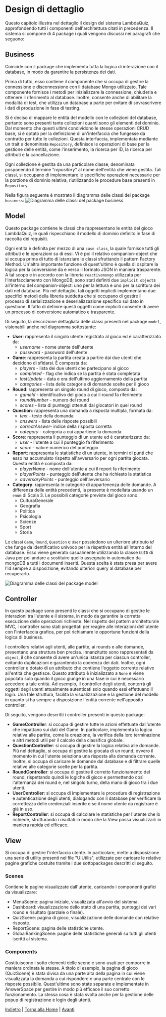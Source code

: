 # Design di dettaglio
Questo capitolo illustra nel dettaglio il design del sistema LambdaQuiz, approfondendo tutti i componenti dell'architettura citati in precedenza. Il sistema si compone di 4 package i quali vengono discussi nei paragrafi che seguono:

## Business
Coincide con il package che implementa tutta la logica di interazione con il database, in modo da garantire la persistenza dei dati. 

Prima di tutto, esso contiene il componente che si occupa di gestire la connessione e disconnessione con il database Mongo utilizzato. Tale componente fornisce i metodi per inizializzare la connessione, chiuderla e ottenere il riferimento al database. Inoltre, consente anche di abilitare la modalità di test, che utilizza un database a parte per evitare di sovrascrivere i dati di produzione in fase di testing.

Si è deciso di mappare le entità del modello con le collezioni del database, pertanto sono presenti tante collezioni quanti sono gli elementi del dominio. Dal momento che questi ultimi condividono le stesse operazioni CRUD base, si è optato per la definizione di un'interfaccia che fungesse da contratto per tutte le collezioni. Questa interfaccia, implementata mediante un trait e denominata `Repository`, definisce le operazioni di base per la gestione delle entità, come l'inserimento, la ricerca per ID, la ricerca per attributi e la cancellazione.

Ogni collezione è gestita da una particolare classe, denominata posponendo il termine "*repository*" al nome dell'entità che viene gestita. Tali classi, si occupano di implementare le specifiche operazioni necessarie per la porzione di dominio relativa, riutilizzando le procedure base presenti in `Repository`.

Nella figura seguente è mostrato il diagramma delle classi del package `business`:
![Diagramma delle classi del package business](assets/diagramma-classi-business.png)

## Model
Questo package contiene le classi che rappresentano le entità del gioco LambdaQuiz, le quali rispecchiano il modello di dominio definito in fase di raccolta dei requisiti.

Ogni entità è definita per mezzo di una `case class`, la quale fornisce tutti gli attributi e le operazioni su di essi. Vi è poi il relativo companion-object che si occupa prima di tutto di istanziare le classi sfruttando il pattern Factory Method. Un'altra importante funzione di quest'ultimo è quella di ospitare la logica per la conversione da e verso il formato JSON in maniera trasparente. A tal scopo e in accordo con la libreria `reactivemongo` utilizzata per l'interfacciamento con MongoDB, sono stati definiti due `implicit object`s all'interno del companion-object: uno per la lettura e uno per la scrittura dei dati nel database. Più nel dettaglio, tali oggetti impliciti implementano due specifici metodi della libreria suddetta che si occupano di gestire il processo di serializzazione e deserializzazione specifico sul dato in questione. Il fatto di definire questi oggetti come impliciti consente di avere un processo di conversione automatico e trasparente.

Di seguito, la descrizione dettagliata delle classi presenti nel package `model`, visionabili anche nel diagramma sottostante:
- **User**: rappresenta il singolo utente registrato al gioco  ed è caratterizzato da:
  - _username_ - nome utente dell'utente
  - _password_ - password dell'utente
- **Game**: rappresenta la partita creata a partire dai due utenti che decidono di sfidarsi. È composta da:
  - _players_ - lista dei due utenti che partecipano al gioco
  - _completed_ - flag che indica se la partita è stata completata
  - _lastUpdate_ - data e ora dell'ultimo aggiornamento della partita
  - _categories_ - lista delle categorie di domande scelte per il gioco
- **Round**: rappresenta un singolo round di gioco, composto da:
  - _gameId_ - identificativo del gioco a cui il round fa riferimento
  - _roundNumber_ - numero del round
  - _scores_ - lista di punteggi ottenuti dai giocatori in quel round
- **Question**: rappresenta una domanda a risposta multipla, formata da:
  - _text_ - testo della domanda
  - _answers_ - lista delle risposte possibili
  - _correctAnswer_- indice della risposta corretta
  - _category_ - categoria a cui appartiene la domanda
- **Score**: rappresenta il punteggio di un utente ed è caratterizzato da:
  - _user_ - l'utente a cui il punteggio fa riferimento
  - _score_ - valore numerico del punteggio
- **Report**: rappresenta le statistiche di un utente, in termini di punti che esso ha accumulato rispetto all'avversario per ogni partita giocata. Questa entità è composta da:
  - _playerName_ - nome dell'utente a cui il report fa riferimento
  - _playerPoints_ - punteggio dell'utente che ha richiesto la statistica
  - _adversaryPoints_ - punteggio dell'avversario
- **Category**: rappresenta le categorie di appartenenza delle domande. A differenza delle entità precedenti, la presente è modellata usando un `enum` di Scala 3. Le possibili categorie previste dal gioco sono:
  - CulturaGenerale
  - Geografia
  - Politica
  - Psicologia
  - Scienze
  - Sport
  - Storia

Le classi `Game`, `Round`, `Question` e `User` possiedono un ulteriore attributo _id_ che funge da identificativo univoco per la rispettiva entità all'interno del database. Esso viene generato casualmente utilizzando la classe `UUID` di Java per poi andare a sostituire quello assegnato in automatico da mongoDB a tutti i documenti inseriti. Questa scelta è stata presa per avere l'id sempre a disposizione, evitando ulteriori query al database per recuperarlo. 

![Diagramma delle classi del package model](assets/diagramma-classi-model.png)

## Controller
In questo package sono presenti le classi che si occupano di gestire le interazioni tra l'utente e il sistema, in modo da garantire la corretta esecuzione delle operazioni richieste. Nel rispetto del pattern architetturale MVC, i controller sono stati progettati per reagire alle interazioni dell'utente con l'interfaccia grafica, per poi richiamare le opportune funzioni della logica di business. 

I controllers relativi agli utenti, alle partite, ai rounds e alle domande, presentano una struttura ben precisa. Innanzitutto sono rappresentati da `object`, il che consente di avere un'unica istanza per ciascun controller, evitando duplicazioni e garantendo la coerenza dei dati. Inoltre, ogni controller è dotato di un attributo che contiene l'oggetto corrente relativo all'entità che gestisce. Questo attributo è inizializzato a `None` e viene popolato solo quando il gioco giunge in una fase in cui è necessario accedere a tale entità. Ad esempio, il controller degli utenti, conterrà gli oggetti degli utenti attualmente autenticati solo quando essi effettuano il login. Una tale struttura, facilita la visualizzazione e la gestione del modello in quanto si ha sempre a disposizione l'entità corrente nell'apposito controller.

Di seguito, vengono descritti i controller presenti in questo package:
- **GameController**: si occupa di gestire tutte le azioni effettuate dall'utente che impattano sui dati del Game. In particolare, implementa la logica relativa alle partite, come la creazione, la verifica della loro terminazione e altri metodi utili per il calcolo della classifica globale.
- **QuestionController**: si occupa di gestire la logica relativa alle domande. Più nel dettaglio, si occupa di gestire la giocata di un round, ovvero il momento in cui l'utente seleziona una risposta alla domanda corrente. Inoltre, si occupa di caricare le domande dal database e di filtrare quelle relative alle categorie scelte per la partita.
- **RoundController**: si occupa di gestire il corretto funzionamento del round, rispettando quindi le logiche di gioco e permettendo così l'alternanza dei round e, nel singolo turno, della mano di gioco tra i due utenti.
- **UserController**: si occupa di implementare le procedure di registrazione e autenticazione degli utenti, dialogando con il database per verificare la correttezza delle credenziali inserite e se il nome utente da registrare è già in uso.
- **ReportController**: si occupa di calcolare le statistiche per l'utente che lo richiede, strutturando i risultati in modo che la View possa visualizzarli in maniera rapida ed efficace. 

## View
Si occupa di gestire l'interfaccia utente. In particolare, mette a disposizione una serie di utility presenti nel file "UIUtilis", utilizzate per caricare le relative pagine grafiche costuite tramite i due sottopackages descritti di seguito.

### Scenes
Contiene le pagine visualizzate dall'utente, caricando i componenti grafici da visualizzare:
- MenuScene: pagina iniziale, visualizzata all'avvio del sistema. 
- Dashboard: visualizzazione dello stato di una partita, punteggi dei vari round e risultato (parziale o finale).
- QuizScene: pagina di gioco, visualizzazione delle domande con relative risposte.
- ReportScene: pagina delle statistiche utente.
- GlobalRankingScene: pagine delle statistiche generali su tutti gli utenti iscritti al sistema.

### Components
Costituiscono i sotto elementi delle scene e sono usati per comporre in maniera ordinata le stesse.
A titolo di esempio, la pagina di gioco (QuizScene) è stata divisa da una parte alta della pagina in cui viene visualizzata la domanda a cui rispondere e una parte centrale con le risposte possibile. Quest'ultime sono state separate e implementate in AnswerSpace per gestire in modo più efficace il suo corretto funzionamento.
La stessa cosa è stata svolta anche per la gestione delle popup di registrazione e login degli utenti.

[Indietro](3-design_architetturale.md) | [Torna alla Home](index.md) | [Avanti](5-tecnologie.md)